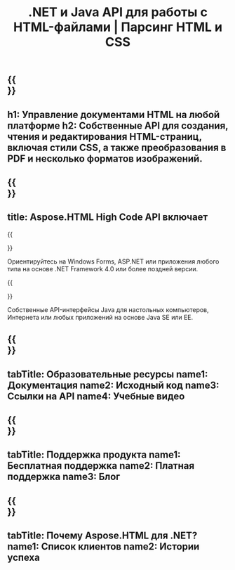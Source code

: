 ﻿---
translation: true
template: /templates/_template-family.md
title: .NET и Java API для работы с HTML-файлами | Парсинг HTML и CSS
weight: 10
url: /family
description: Создавайте, читайте, редактируйте, анализируйте и конвертируйте HTML-документы в приложениях .NET и Java с соответствующей библиотекой без какого-либо дополнительного программного обеспечения или инструментов.
---

{{<section banner>}}
---
h1: Управление документами HTML на любой платформе
h2: Собственные API для создания, чтения и редактирования HTML-страниц, включая стили CSS, а также преобразования в PDF и несколько форматов изображений.
---

{{<section include>}}
---
title: Aspose.HTML High Code API включает
---

{{<section net>}}

Ориентируйтесь на Windows Forms, ASP.NET или приложения любого типа на основе .NET Framework 4.0 или более поздней версии.

{{<section java>}}

Собственные API-интерфейсы Java для настольных компьютеров, Интернета или любых приложений на основе Java SE или EE.

{{<section learning>}}
---
tabTitle: Образовательные ресурсы
name1: Документация
name2: Исходный код
name3: Ссылки на API
name4: Учебные видео
---

{{<section support>}}
---
tabTitle: Поддержка продукта
name1: Бесплатная поддержка
name2: Платная поддержка
name3: Блог
---

{{<section why>}}
---
tabTitle: Почему Aspose.HTML для .NET?
name1: Список клиентов
name2: Истории успеха
---